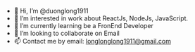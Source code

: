 - 👋 Hi, I’m @duonglong1911
- 👀 I’m interested in work about ReactJs, NodeJs, JavaScript.
- 🌱 I’m currently learning be a FronEnd Developer
- 💞️ I’m looking to collaborate on Email
- 📫 Contact me by email: longlonglong1911@gmail.com 

<!---
duonglong1911/duonglong1911 is a ✨ special ✨ repository because its `README.md` (this file) appears on your GitHub profile.
You can click the Preview link to take a look at your changes.
--->
